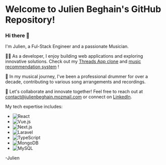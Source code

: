 
# Welcome to Julien Beghain's GitHub Repository!

### Hi there 👋

I'm Julien, a Ful-Stack Engineer and a passionate Musician. 

👨‍💻 As a developer, I enjoy building web applications and exploring innovative solutions. Check out my [Threads App clone](https://github.com/decaftundra/threads) and [music recommendation system](https://github.com/decaftundra/unlistened-vue) !

🥁 In my musical journey, I've been a professional drummer for over a decade, contributing to various song arrangements and recordings.

🌱 Let's collaborate and innovate together! Feel free to reach out at [contact@julienbeghain.mozmail.com](mailto:contact@julienbeghain.mozmail.com) or connect on [LinkedIn](https://www.linkedin.com/in/julien-beghain).

My tech expertise includes:

- ![React](https://img.shields.io/badge/-React-black?style=flat-square&logo=react)
- ![Vue.js](https://img.shields.io/badge/-Vue.js-black?style=flat-square&logo=vue.js)
- ![Next.js](https://img.shields.io/badge/-Next.js-black?style=flat-square&logo=next.js)
- ![Laravel](https://img.shields.io/badge/-Laravel-black?style=flat-square&logo=laravel)
- ![TypeScript](https://img.shields.io/badge/-TypeScript-black?style=flat-square&logo=typescript)
- ![MongoDB](https://img.shields.io/badge/-MongoDB-black?style=flat-square&logo=mongodb)
- ![MySQL](https://img.shields.io/badge/-MySQL-black?style=flat-square&logo=mysql)

-Julien
